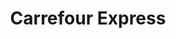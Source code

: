 ---
title: "Carrefour Express"
url: /ciudad-autonoma-de-buenos-aires/carrefour-express-avenida-juan-bautista-alberdi/
shop: comodidad
---